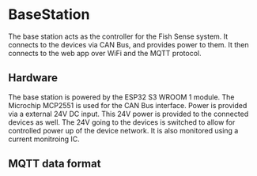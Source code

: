 # BaseStation

The base station acts as the controller for the Fish Sense system. It connects to the devices via CAN Bus, and provides power to them. It then connects to the web app over WiFi and the MQTT protocol.

## Hardware

The base station is powered by the ESP32 S3 WROOM 1 module. The Microchip MCP2551 is used for the CAN Bus interface. Power is provided via a external 24V DC input. This 24V power is provided to the connected devices as well. The 24V going to the devices is switched to allow for controlled power up of the device network. It is also monitored using a current monitroing IC.

## MQTT data format



